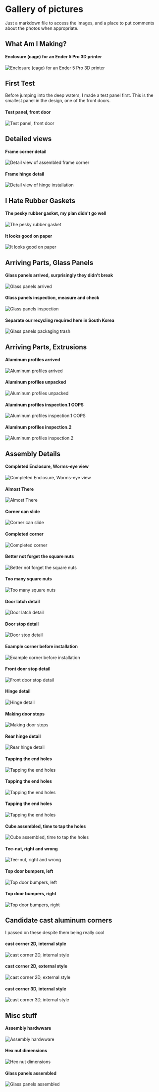 # Gallery of pictures

Just a markdown file to access the images, and a place to put comments
about the photos when appropriate.


## What Am I Making?

#### Enclosure (cage) for an Ender 5 Pro 3D printer
![Enclosure (cage) for an Ender 5 Pro 3D printer](pics/enclosure-3d-view.png)


## First Test

Before jumping into the deep waters, I made a test panel first.
This is the smallest panel in the design, one of the front doors.

#### Test panel, front door
![Test panel, front door](pics/the-first-frame-test.jpg)


## Detailed views

#### Frame corner detail
![Detail view of assembled frame corner](pics/frame-corner-detail.jpg)

#### Frame hinge detail
![Detail view of hinge installation](pics/frame-hinge-detail.jpg)

## I Hate Rubber Gaskets

#### The pesky rubber gasket, my plan didn't go well
![The pesky rubber gasket](pics/frame-rubber-gasket.jpg)

#### It looks good on paper
![It looks good on paper](pics/glass-gasketing-bad-idea.png)


## Arriving Parts, Glass Panels

#### Glass panels arrived, surprisingly they didn't break
![Glass panels arrived](pics/glass-panels-arrived.jpg)

#### Glass panels inspection, measure and check
![Glass panels inspection](pics/glass-panels-incoming-qc.jpg)

#### Separate our recycling required here in South Korea
![Glass panels packaging trash](pics/glass-panels-packing-residue.jpg)


## Arriving Parts, Extrusions

#### Aluminum profiles arrived
![Aluminum profiles arrived](pics/profiles-have-arrived.jpg)

#### Aluminum profiles unpacked
![Aluminum profiles unpacked](pics/profiles-unpacked.jpg)

#### Aluminum profiles inspection.1 OOPS
![Aluminum profiles inspection.1 OOPS](pics/profiles-incoming-qc1.jpg)

#### Aluminum profiles inspection.2
![Aluminum profiles inspection.2](pics/profiles-incoming-qc2.jpg)



## Assembly Details

#### Completed Enclosure, Worms-eye view
![Completed Enclosure, Worms-eye view](pics/assy-completed-looking-up.jpg)

#### Almost There
![Almost There](pics/assy-almost-there.jpg)

#### Corner can slide
![Corner can slide](pics/assy-corner-can-slide.jpg)

#### Completed corner
![Completed corner](pics/assy-corner-complete.jpg)

#### Better not forget the square nuts
![Better not forget the square nuts](pics/assy-dont-forget-square-nuts.jpg)

#### Too many square nuts
![Too many square nuts](pics/assy-extra-square-nuts-oops.jpg)

#### Door latch detail
![Door latch detail](pics/assy-door-latch-detail.jpg)

#### Door stop detail
![Door stop detail](pics/assy-door-stop-detail.jpg)

#### Example corner before installation
![Example corner before installation](pics/assy-example-corner-alignment.jpg)

#### Front door stop detail
![Front door stop detail](pics/assy-front-door-stop-detail.jpg)

#### Hinge detail
![Hinge detail](pics/assy-hinge-detail.jpg)

#### Making door stops
![Making door stops](pics/assy-making-door-stops.jpg)

#### Rear hinge detail
![Rear hinge detail](pics/assy-rear-hinge-detail.jpg)

#### Tapping the end holes
![Tapping the end holes](pics/assy-tapping-end-hole.jpg)

#### Tapping the end holes
![Tapping the end holes](pics/assy-tapping-end-hole2.jpg)

#### Tapping the end holes
![Tapping the end holes](pics/assy-tapping-end-hole3.jpg)

#### Cube assembled, time to tap the holes
![Cube assembled, time to tap the holes](pics/assy-time-to-tap.jpg)

#### Tee-nut, right and wrong
![Tee-nut, right and wrong](pics/assy-tee-nut-right-wrong.jpg)

#### Top door bumpers, left
![Top door bumpers, left](pics/assy-top-door-bumbers-left.jpg)

#### Top door bumpers, right
![Top door bumpers, right](pics/assy-top-door-bumbers-right.jpg)


## Candidate cast aluminum corners

I passed on these despite them being really cool

#### cast corner 2D, internal style
![cast corner 2D, internal style](pics/cast-al-corner.jpg)

#### cast corner 2D, external style
![cast corner 2D, external style](pics/cast-al-corner2.jpg)

#### cast corner 3D, internal style
![cast corner 3D, internal style](pics/cast-al-tri-corner.jpg)

## Misc stuff

#### Assembly hardwware
![Assembly hardwware](pics/frame-assy-hardware.jpg)

#### Hex nut dimensions
![Hex nut dimensions](pics/hex-nut-dimensions.jpg)

#### Glass panels assembled
![Glass panels assembled](pics/glass-panels-all-built.jpg)

